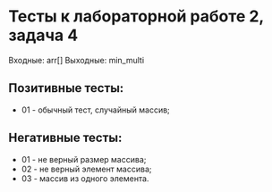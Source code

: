 # Тесты к лабораторной работе 2, задача 4

Входные: arr[]
Выходные: min_multi

## Позитивные тесты:
- 01 - обычный тест, случайный массив;



## Негативные тесты:
- 01 - не верный размер массива;
- 02 - не верный элемент массива;
- 03 - массив из одного элемента.